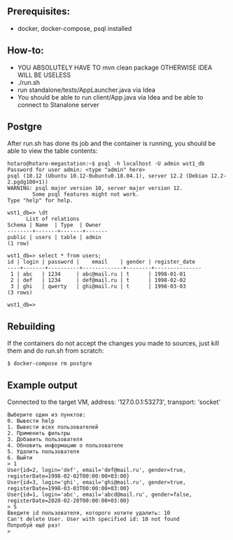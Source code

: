 ## Prerequisites:
- docker, docker-compose, psql installed
 
## How-to:
- YOU ABSOLUTELY HAVE TO mvn clean package OTHERWISE IDEA WILL BE USELESS
- ./run.sh
- run standalone/tests/AppLauncher.java via Idea
- You should be able to run client/App.java via Idea and be able to connect to Stanalone server

## Postgre
After run.sh has done its job and the container is running,
you should be able to view the table contents:

    hotaro@hotaro-megastation:~$ psql -h localhost -U admin wst1_db
    Password for user admin: <type "admin" here>
    psql (10.12 (Ubuntu 10.12-0ubuntu0.18.04.1), server 12.2 (Debian 12.2-2.pgdg100+1))
    WARNING: psql major version 10, server major version 12.
            Some psql features might not work.
    Type "help" for help.
    
    wst1_db=> \dt
          List of relations
    Schema | Name  | Type  | Owner 
    --------+-------+-------+-------
    public | users | table | admin
    (1 row)
    
    wst1_db=> select * from users;
    id | login | password |    email    | gender | register_date 
    ----+-------+----------+-------------+--------+---------------
     1 | abc   | 1234     | abc@mail.ru | t      | 1998-01-01
     2 | def   | 1234     | def@mail.ru | t      | 1998-02-02
     3 | ghi   | qwerty   | ghi@mail.ru | t      | 1998-03-03
    (3 rows)
    
    wst1_db=>

## Rebuilding
If the containers do not accept the changes you made to sources, just kill
them and do run.sh from scratch:

    $ docker-compose rm postgre
    
## Example output

Connected to the target VM, address: '127.0.0.1:53273', transport: 'socket'

    Выберите один из пунктов:
    0. Вывести help
    1. Вывести всех пользователей
    2. Применить фильтры
    3. Добавить пользователя
    4. Обновить информацию о пользователе
    5. Удалить пользователя
    6. Выйти
    > 1
    User{id=2, login='def', email='def@mail.ru', gender=true, registerDate=1998-02-02T00:00:00+03:00}
    User{id=3, login='ghi', email='ghi@mail.ru', gender=true, registerDate=1998-03-03T00:00:00+03:00}
    User{id=1, login='abc', email='abcd@mail.ru', gender=false, registerDate=2020-02-20T00:00:00+03:00}
    > 5
    Введите id пользователя, которого хотите удалить: 10
    Can't delete User. User with specified id: 10 not found 
    Попробуй ещё раз!
    > 